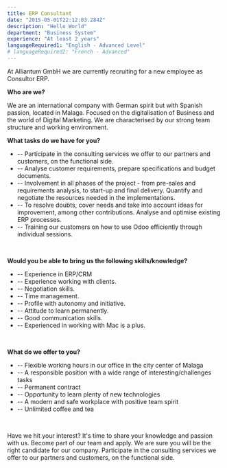 ```yaml
---
title: ERP Consultant
date: "2015-05-01T22:12:03.284Z"
description: "Hello World"
department: "Business System"
experience: "At least 2 years"
languageRequired1: "English - Advanced Level"
# languageRequired2: "French - Advanced"
---
```


At Alliantum GmbH we are currently recruiting for a new employee as Consultor ERP.

**Who are we?**

We are an international company with German spirit but with Spanish passion, located in Malaga. Focused on the digitalisation of Business and the world of Digital Marketing. We are characterised by our strong team structure and working environment.

**What tasks do we have for you?**

- -- Participate in the consulting services we offer to our partners and customers, on the functional side.
- -- Analyse customer requirements, prepare specifications and budget documents.
- -- Involvement in all phases of the project - from pre-sales and requirements analysis, to start-up and final delivery. Quantify and negotiate the resources needed in the implementations.
- -- To resolve doubts, cover needs and take into account ideas for improvement, among other contributions. Analyse and optimise existing ERP processes.
- -- Training our customers on how to use Odoo efficiently through individual sessions.

<br/>

**Would you be able to bring us the following skills/knowledge?**

- -- Experience in ERP/CRM
- -- Experience working with clients.
- -- Negotiation skills.
- -- Time management.
- -- Profile with autonomy and initiative.
- -- Attitude to learn permanently.
- -- Good communication skills.
- -- Experienced in working with Mac is a plus.

<br/>

**What do we offer to you?**

- -- Flexible working hours in our office in the city center of Malaga
- -- A responsible position with a wide range of interesting/challenges tasks
- -- Permanent contract
- -- Opportunity to learn plenty of new technologies
- -- A modern and safe workplace with positive team spirit
- -- Unlimited coffee and tea

<br/>

Have we hit your interest? It's time to share your knowledge and passion with us. Become part of our team and apply. We are sure you will be the right candidate for our company. Participate in the consulting services we offer to our partners and customers, on the functional side.
